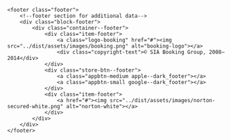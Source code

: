     <footer class="footer">
        <!--footer section for additional data-->
        <div class="block-footer">
            <div class="container--footer">
                <div class="item-footer">
                    <a class="logo-booking" href="#"><img src="../dist/assets/images/booking.png" alt="booking-logo"></a>
                    <div class="copyright-text">© SIA Booking Group, 2008—2014</div>
                </div>
                <div class="store-btn--footer">
                    <a class="appbtn-medium apple--dark_footer"></a>
                    <a class="appbtn-small google--dark_footer"></a>
                </div>
                <div class="item-footer">
                    <a href="#"><img src="../dist/assets/images/norton-secured-white.png" alt="norton-white"></a>
                </div>
            </div>
        </div>
    </footer>